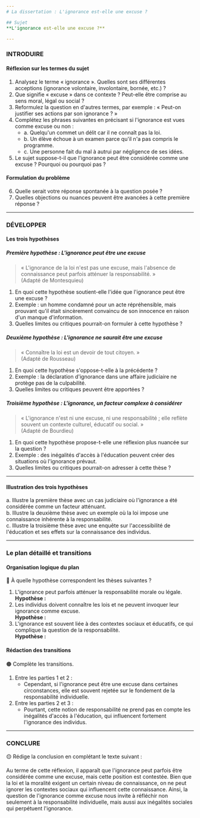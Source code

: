 ```yaml
---
# La dissertation : L'ignorance est-elle une excuse ?

## Sujet
**L'ignorance est-elle une excuse ?**

---
```


### INTRODUIRE

#### Réflexion sur les termes du sujet

1. Analysez le terme « ignorance ». Quelles sont ses différentes acceptions (ignorance volontaire, involontaire, bornée, etc.) ?
2. Que signifie « excuse » dans ce contexte ? Peut-elle être comprise au sens moral, légal ou social ?
3. Reformulez la question en d'autres termes, par exemple : « Peut-on justifier ses actions par son ignorance ? »
4. Complétez les phrases suivantes en précisant si l'ignorance est vues comme excuse ou non :
   - a. Quelqu'un commet un délit car il ne connaît pas la loi.
   - b. Un élève échoue à un examen parce qu'il n'a pas compris le programme.
   - c. Une personne fait du mal à autrui par négligence de ses idées.
5. Le sujet suppose-t-il que l'ignorance peut être considérée comme une excuse ? Pourquoi ou pourquoi pas ?

#### Formulation du problème

6. Quelle serait votre réponse spontanée à la question posée ?
7. Quelles objections ou nuances peuvent être avancées à cette première réponse ?

---

### DÉVELOPPER

#### Les trois hypothèses

##### Première hypothèse : L'ignorance peut être une excuse

> « L'ignorance de la loi n'est pas une excuse, mais l'absence de connaissance peut parfois atténuer la responsabilité. »  
> (Adapté de Montesquieu)

1. En quoi cette hypothèse soutient-elle l'idée que l'ignorance peut être une excuse ?
2. Exemple : un homme condamné pour un acte répréhensible, mais prouvant qu'il était sincèrement convaincu de son innocence en raison d'un manque d'information.
3. Quelles limites ou critiques pourrait-on formuler à cette hypothèse ?

##### Deuxième hypothèse : L'ignorance ne saurait être une excuse

> « Connaître la loi est un devoir de tout citoyen. »  
> (Adapté de Rousseau)

1. En quoi cette hypothèse s'oppose-t-elle à la précédente ?
2. Exemple : la déclaration d'ignorance dans une affaire judiciaire ne protège pas de la culpabilité.
3. Quelles limites ou critiques peuvent être apportées ?

##### Troisième hypothèse : L'ignorance, un facteur complexe à considérer

> « L'ignorance n'est ni une excuse, ni une responsabilité ; elle reflète souvent un contexte culturel, éducatif ou social. »  
> (Adapté de Bourdieu)

1. En quoi cette hypothèse propose-t-elle une réflexion plus nuancée sur la question ?
2. Exemple : des inégalités d'accès à l'éducation peuvent créer des situations où l'ignorance prévaut.
3. Quelles limites ou critiques pourrait-on adresser à cette thèse ?

---

#### Illustration des trois hypothèses

a. Illustre la première thèse avec un cas judiciaire où l'ignorance a été considérée comme un facteur atténuant.  
b. Illustre la deuxième thèse avec un exemple où la loi impose une connaissance inhérente à la responsabilité.  
c. Illustre la troisième thèse avec une enquête sur l'accessibilité de l'éducation et ses effets sur la connaissance des individus.

---

### Le plan détaillé et transitions

#### Organisation logique du plan

🔴 À quelle hypothèse correspondent les thèses suivantes ?

1. L'ignorance peut parfois atténuer la responsabilité morale ou légale.  
   **Hypothèse :** 
2. Les individus doivent connaître les lois et ne peuvent invoquer leur ignorance comme excuse.  
   **Hypothèse :** 
3. L'ignorance est souvent liée à des contextes sociaux et éducatifs, ce qui complique la question de la responsabilité.  
   **Hypothèse :** 

#### Rédaction des transitions

🟠 Complète les transitions.

1. Entre les parties 1 et 2 :  
   - Cependant, si l'ignorance peut être une excuse dans certaines circonstances, elle est souvent rejetée sur le fondement de la responsabilité individuelle.
2. Entre les parties 2 et 3 :  
   - Pourtant, cette notion de responsabilité ne prend pas en compte les inégalités d'accès à l'éducation, qui influencent fortement l'ignorance des individus.

---

### CONCLURE

🟡 Rédige la conclusion en complétant le texte suivant :

Au terme de cette réflexion, il apparaît que l'ignorance peut parfois être considérée comme une excuse, mais cette position est contestée. Bien que la loi et la moralité exigent un certain niveau de connaissance, on ne peut ignorer les contextes sociaux qui influencent cette connaissance. Ainsi, la question de l'ignorance comme excuse nous invite à réfléchir non seulement à la responsabilité individuelle, mais aussi aux inégalités sociales qui perpétuent l'ignorance.